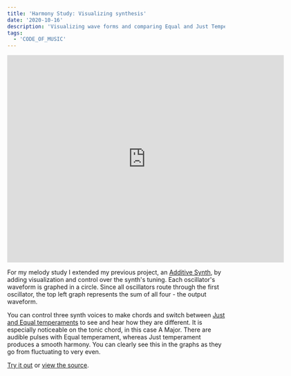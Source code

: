 ```yaml
---
title: 'Harmony Study: Visualizing synthesis'
date: '2020-10-16'
description: 'Visualizing wave forms and comparing Equal and Just Temperaments'
tags:
  - 'CODE_OF_MUSIC'
---
```


<iframe src="https://player.vimeo.com/video/468989364" width="640" height="480" frameborder="0" allow="autoplay; fullscreen" allowfullscreen></iframe>

For my melody study I extended my previous project, an [Additive Synth](/code-of-music-timbre-study), by adding visualization and control over the synth's tuning. Each oscillator's waveform is graphed in a circle. Since all oscillators route through the first oscillator, the top left graph represents the sum of all four - the output waveform.

You can control three synth voices to make chords and switch between [Just and Equal temperaments](https://pages.mtu.edu/~suits/scales.html) to see and hear how they are different. It is especially noticeable on the tonic chord, in this case A Major. There are audible pulses with Equal temperament, whereas Just temperament produces a smooth harmony. You can clearly see this in the graphs as they go from fluctuating to very even.

[Try it out](https://deploy-preview-1--additive-synth.netlify.app) or [view the source](https://github.com/ejarzo/additive-synth/pull/1).
